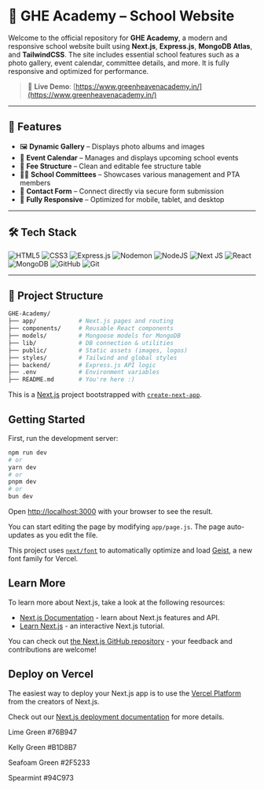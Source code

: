 # 🏫 GHE Academy – School Website

Welcome to the official repository for **GHE Academy**, a modern and responsive school website built using **Next.js**, **Express.js**, **MongoDB Atlas**, and **TailwindCSS**. The site includes essential school features such as a photo gallery, event calendar, committee details, and more. It is fully responsive and optimized for performance.

> 🚀 **Live Demo**: [https://www.greenheavenacademy.in/](https://www.greenheavenacademy.in/)

---

## 📌 Features

- 🖼️ **Dynamic Gallery** – Displays photo albums and images
- 📆 **Event Calendar** – Manages and displays upcoming school events
- 🧾 **Fee Structure** – Clean and editable fee structure table
- 🧑‍🏫 **School Committees** – Showcases various management and PTA members
- 📧 **Contact Form** – Connect directly via secure form submission
- 📱 **Fully Responsive** – Optimized for mobile, tablet, and desktop

---

## 🛠 Tech Stack

![HTML5](https://img.shields.io/badge/html5-%23E34F26.svg?style=radical&logo=html5&logoColor=white) 
![CSS3](https://img.shields.io/badge/css3-%231572B6.svg?style=radical&logo=css3&logoColor=white) 
![Express.js](https://img.shields.io/badge/express.js-%23404d59.svg?style=radical&logo=express&logoColor=%2361DAFB) 
![Nodemon](https://img.shields.io/badge/nodemon-%23323330.svg?style=radical&logo=nodemon&logoColor=%BBDEAD) 
![NodeJS](https://img.shields.io/badge/node.js-6DA55F?style=radical&logo=node.js&logoColor=white) 
![Next JS](https://img.shields.io/badge/Next-black?style=radical&logo=next.js&logoColor=white) 
![React](https://img.shields.io/badge/react-%2320232a.svg?style=radical&logo=react&logoColor=%2361DAFB) 
![MongoDB](https://img.shields.io/badge/MongoDB-%234ea94b.svg?style=radical&logo=mongodb&logoColor=white) 
![GitHub](https://img.shields.io/badge/github-%23121011.svg?style=radical&logo=github&logoColor=white) 
![Git](https://img.shields.io/badge/git-%23F05033.svg?style=radical&logo=git&logoColor=white)


---

## 📂 Project Structure 

```bash
GHE-Academy/
├── app/            # Next.js pages and routing
├── components/     # Reusable React components
├── models/         # Mongoose models for MongoDB
├── lib/            # DB connection & utilities
├── public/         # Static assets (images, logos)
├── styles/         # Tailwind and global styles
├── backend/        # Express.js API logic
├── .env            # Environment variables
├── README.md       # You're here :)
```


This is a [Next.js](https://nextjs.org) project bootstrapped with [`create-next-app`](https://github.com/vercel/next.js/tree/canary/packages/create-next-app).

## Getting Started

First, run the development server:

```bash
npm run dev
# or
yarn dev
# or
pnpm dev
# or
bun dev
```

Open [http://localhost:3000](http://localhost:3000) with your browser to see the result.

You can start editing the page by modifying `app/page.js`. The page auto-updates as you edit the file.

This project uses [`next/font`](https://nextjs.org/docs/app/building-your-application/optimizing/fonts) to automatically optimize and load [Geist](https://vercel.com/font), a new font family for Vercel.

## Learn More

To learn more about Next.js, take a look at the following resources:

- [Next.js Documentation](https://nextjs.org/docs) - learn about Next.js features and API.
- [Learn Next.js](https://nextjs.org/learn) - an interactive Next.js tutorial.

You can check out [the Next.js GitHub repository](https://github.com/vercel/next.js) - your feedback and contributions are welcome!

## Deploy on Vercel

The easiest way to deploy your Next.js app is to use the [Vercel Platform](https://vercel.com/new?utm_medium=default-template&filter=next.js&utm_source=create-next-app&utm_campaign=create-next-app-readme) from the creators of Next.js.

Check out our [Next.js deployment documentation](https://nextjs.org/docs/app/building-your-application/deploying) for more details.

Lime Green
#76B947

Kelly Green
#B1D8B7

Seafoam Green
#2F5233

Spearmint
#94C973
